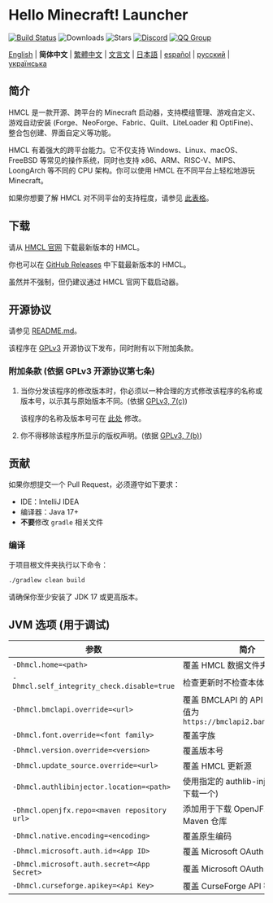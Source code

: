 # Hello Minecraft! Launcher

[![Build Status](https://ci.huangyuhui.net/job/HMCL/badge/icon?.svg)](https://ci.huangyuhui.net/job/HMCL)
![Downloads](https://img.shields.io/github/downloads/HMCL-dev/HMCL/total?style=flat)
![Stars](https://img.shields.io/github/stars/HMCL-dev/HMCL?style=flat)
[![Discord](https://img.shields.io/discord/995291757799538688.svg?label=&logo=discord&logoColor=ffffff&color=7389D8&labelColor=6A7EC2)](https://discord.gg/jVvC7HfM6U)
[![QQ Group](https://img.shields.io/badge/QQ-HMCL-bright?label=&logo=qq&logoColor=ffffff&color=1EBAFC&labelColor=1DB0EF&logoSize=auto)](https://docs.hmcl.net/groups.html)

[English](README.md) | **简体中文** | [繁體中文](README_zh_Hant.md) | [文言文](README_lzh.md) | [日本語](README_ja.md) |
[español](README_es.md) | [русский](README_ru.md) | [українська](README_uk.md)

## 简介

HMCL 是一款开源、跨平台的 Minecraft 启动器，支持模组管理、游戏自定义、游戏自动安装 (Forge、NeoForge、Fabric、Quilt、LiteLoader 和 OptiFine)、整合包创建、界面自定义等功能。

HMCL 有着强大的跨平台能力。它不仅支持 Windows、Linux、macOS、FreeBSD 等常见的操作系统，同时也支持 x86、ARM、RISC-V、MIPS、LoongArch 等不同的 CPU 架构。你可以使用 HMCL 在不同平台上轻松地游玩 Minecraft。

如果你想要了解 HMCL 对不同平台的支持程度，请参见 [此表格](docs/PLATFORM_zh.md)。

## 下载

请从 [HMCL 官网](https://hmcl.huangyuhui.net/download) 下载最新版本的 HMCL。

你也可以在 [GitHub Releases](https://github.com/HMCL-dev/HMCL/releases) 中下载最新版本的 HMCL。

虽然并不强制，但仍建议通过 HMCL 官网下载启动器。

## 开源协议

请参见 [README.md](README.md#license)。

该程序在 [GPLv3](https://www.gnu.org/licenses/gpl-3.0.html) 开源协议下发布，同时附有以下附加条款。

### 附加条款 (依据 GPLv3 开源协议第七条)

1. 当你分发该程序的修改版本时，你必须以一种合理的方式修改该程序的名称或版本号，以示其与原始版本不同。(依据 [GPLv3, 7(c)](https://github.com/HMCL-dev/HMCL/blob/11820e31a85d8989e41d97476712b07e7094b190/LICENSE#L372-L374))

   该程序的名称及版本号可在 [此处](https://github.com/HMCL-dev/HMCL/blob/javafx/HMCL/src/main/java/org/jackhuang/hmcl/Metadata.java#L33-L35) 修改。

2. 你不得移除该程序所显示的版权声明。(依据 [GPLv3, 7(b)](https://github.com/HMCL-dev/HMCL/blob/11820e31a85d8989e41d97476712b07e7094b190/LICENSE#L368-L370))

## 贡献

如果你想提交一个 Pull Request，必须遵守如下要求：

* IDE：IntelliJ IDEA
* 编译器：Java 17+
* **不要**修改 `gradle` 相关文件

### 编译

于项目根文件夹执行以下命令：

```bash
./gradlew clean build
```

请确保你至少安装了 JDK 17 或更高版本。

## JVM 选项 (用于调试)

| 参数                                         | 简介                                                                 |
| -------------------------------------------- | -------------------------------------------------------------------- |
| `-Dhmcl.home=<path>`                         | 覆盖 HMCL 数据文件夹                                                 |
| `-Dhmcl.self_integrity_check.disable=true`   | 检查更新时不检查本体完整性                                           |
| `-Dhmcl.bmclapi.override=<url>`              | 覆盖 BMCLAPI 的 API Root，默认值为 `https://bmclapi2.bangbang93.com` |
| `-Dhmcl.font.override=<font family>`         | 覆盖字族                                                             |
| `-Dhmcl.version.override=<version>`          | 覆盖版本号                                                           |
| `-Dhmcl.update_source.override=<url>`        | 覆盖 HMCL 更新源                                                     |
| `-Dhmcl.authlibinjector.location=<path>`     | 使用指定的 authlib-injector (而非下载一个)                           |
| `-Dhmcl.openjfx.repo=<maven repository url>` | 添加用于下载 OpenJFX 的自定义 Maven 仓库                             |
| `-Dhmcl.native.encoding=<encoding>`          | 覆盖原生编码                                                         |
| `-Dhmcl.microsoft.auth.id=<App ID>`          | 覆盖 Microsoft OAuth App ID                                          |
| `-Dhmcl.microsoft.auth.secret=<App Secret>`  | 覆盖 Microsoft OAuth App 密钥                                        |
| `-Dhmcl.curseforge.apikey=<Api Key>`         | 覆盖 CurseForge API 密钥                                        |
